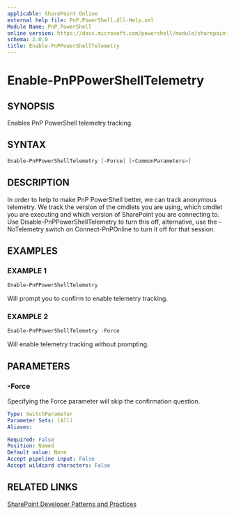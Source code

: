 ```yaml
---
applicable: SharePoint Online
external help file: PnP.PowerShell.dll-Help.xml
Module Name: PnP.PowerShell
online version: https://docs.microsoft.com/powershell/module/sharepoint-pnp/enable-pnppowershelltelemetry
schema: 2.0.0
title: Enable-PnPPowerShellTelemetry
---
```


# Enable-PnPPowerShellTelemetry

## SYNOPSIS
Enables PnP PowerShell telemetry tracking.

## SYNTAX

```powershell
Enable-PnPPowerShellTelemetry [-Force] [<CommonParameters>]
```

## DESCRIPTION
In order to help to make PnP PowerShell better, we can track anonymous telemetry. We track the version of the cmdlets you are using, which cmdlet you are executing and which version of SharePoint you are connecting to. Use Disable-PnPPowerShellTelemetry to turn this off, alternative, use the -NoTelemetry switch on Connect-PnPOnline to turn it off for that session.

## EXAMPLES

### EXAMPLE 1
```powershell
Enable-PnPPowerShellTelemetry
```

Will prompt you to confirm to enable telemetry tracking.

### EXAMPLE 2
```powershell
Enable-PnPPowerShellTelemetry -Force
```

Will enable telemetry tracking without prompting.

## PARAMETERS

### -Force
Specifying the Force parameter will skip the confirmation question.

```yaml
Type: SwitchParameter
Parameter Sets: (All)
Aliases:

Required: False
Position: Named
Default value: None
Accept pipeline input: False
Accept wildcard characters: False
```

## RELATED LINKS

[SharePoint Developer Patterns and Practices](https://aka.ms/sppnp)